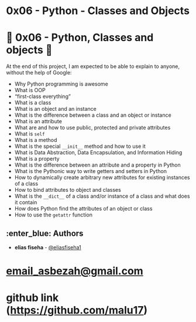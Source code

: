 #               0x06 - Python - Classes and Objects
# :shell: 0x06 - Python, Classes and objects :shell:
At the end of this project, I am expected to be able to explain to anyone, without the help of Google:
* Why Python programming is awesome
* What is OOP
* “first-class everything”
* What is a class
* What is an object and an instance
* What is the difference between a class and an object or instance
* What is an attribute
* What are and how to use public, protected and private attributes
* What is `self`
* What is a method
* What is the special `__init__` method and how to use it
* What is Data Abstraction, Data Encapsulation, and Information Hiding
* What is a property
* What is the difference between an attribute and a property in Python
* What is the Pythonic way to write getters and setters in Python
* How to dynamically create arbitrary new attributes for existing instances of a class
* How to bind attributes to object and classes
* What is the `__dict__` of a class and/or instance of a class and what does it contain
* How does Python find the attributes of an object or class
* How to use the `getattr` function
## :enter_blue: Authors
* **elias fiseha** - [@eliasfiseha1](https://github.com/malu17)
# email_asbezah@gmail.com
# github link (https://github.com/malu17)